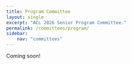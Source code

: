 ```yaml
---
title: Program Committee
layout: single
excerpt: "ACL 2026 Senior Program Committee."
permalink: /committees/program/
sidebar:
    nav: "committees"
---
```


Coming soon!
